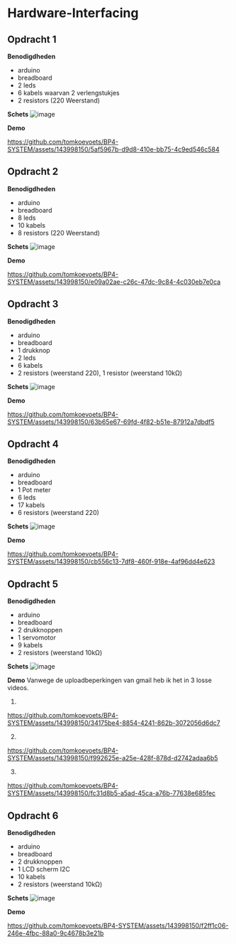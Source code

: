 # Hardware-Interfacing

## Opdracht 1


**Benodigdheden**
- arduino
- breadboard
- 2 leds
- 6 kabels waarvan 2 verlengstukjes
- 2 resistors (220 Weerstand)


**Schets**
![image](https://github.com/tomkoevoets/BP4-SYSTEM/assets/143998150/e0e7d922-8f6a-4749-aad0-727d62fed784)


**Demo**


https://github.com/tomkoevoets/BP4-SYSTEM/assets/143998150/5af5967b-d9d8-410e-bb75-4c9ed546c584



## Opdracht 2


**Benodigdheden**
- arduino
- breadboard
- 8 leds
- 10 kabels 
- 8 resistors (220 Weerstand)

  
**Schets**
![image](https://github.com/tomkoevoets/BP4-SYSTEM/assets/143998150/7e7617ae-b297-4c0a-8b43-73d3e7916bfd)

**Demo**


https://github.com/tomkoevoets/BP4-SYSTEM/assets/143998150/e09a02ae-c26c-47dc-9c84-4c030eb7e0ca




## Opdracht 3


**Benodigdheden**
- arduino
- breadboard
- 1 drukknop
- 2 leds
- 6 kabels 
- 2 resistors (weerstand 220), 1 resistor (weerstand 10kΩ)

**Schets**
![image](https://github.com/tomkoevoets/BP4-SYSTEM/assets/143998150/3d32e6b0-2622-4299-b8d6-0f89f4a2f972)

**Demo**


https://github.com/tomkoevoets/BP4-SYSTEM/assets/143998150/63b65e67-69fd-4f82-b51e-87912a7dbdf5



## Opdracht 4


**Benodigdheden**
- arduino
- breadboard
- 1 Pot meter
- 6 leds
- 17 kabels 
- 6 resistors (weerstand 220)

**Schets**
![image](https://github.com/tomkoevoets/BP4-SYSTEM/assets/143998150/4e7b8a50-4dda-4935-84ae-ba0a8f7ae607)


**Demo**


https://github.com/tomkoevoets/BP4-SYSTEM/assets/143998150/cb556c13-7df8-460f-918e-4af96dd4e623



## Opdracht 5


**Benodigdheden**
- arduino
- breadboard
- 2 drukknoppen
- 1 servomotor
- 9 kabels 
- 2 resistors (weerstand 10kΩ)

**Schets**
![image](https://github.com/tomkoevoets/BP4-SYSTEM/assets/143998150/d7d31c23-d5a8-4d05-874f-ba99d1283a3f)


**Demo**
Vanwege de uploadbeperkingen van gmail heb ik het in 3 losse videos.

1. 

https://github.com/tomkoevoets/BP4-SYSTEM/assets/143998150/34175be4-8854-4241-862b-3072056d6dc7

2. 

https://github.com/tomkoevoets/BP4-SYSTEM/assets/143998150/f992625e-a25e-428f-878d-d2742adaa6b5

3. 

https://github.com/tomkoevoets/BP4-SYSTEM/assets/143998150/fc31d8b5-a5ad-45ca-a76b-77638e685fec




## Opdracht 6


**Benodigdheden**
- arduino
- breadboard
- 2 drukknoppen
- 1 LCD scherm I2C 
- 10 kabels 
- 2 resistors (weerstand 10kΩ)

**Schets**
![image](https://github.com/tomkoevoets/BP4-SYSTEM/assets/143998150/549eb811-fed6-4085-811b-165e14100ac4)


**Demo**

https://github.com/tomkoevoets/BP4-SYSTEM/assets/143998150/f2ff1c06-246e-4fbc-88a0-9c4678b3e21b



